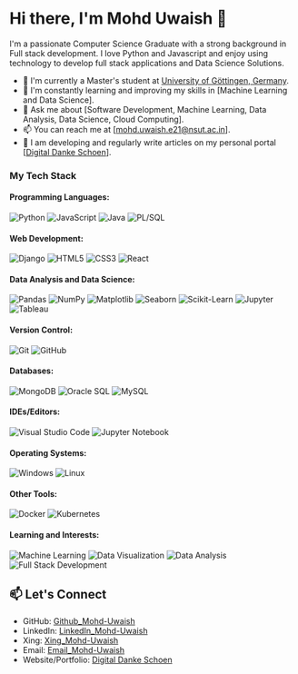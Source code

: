 # Hi there, I'm Mohd Uwaish 👋

I'm a passionate Computer Science Graduate with a strong background in Full stack development. I love Python and Javascript and enjoy using technology to develop full stack applications and Data Science Solutions.

- 🔭 I'm currently a Master's student at [University of Göttingen, Germany](https://www.uni-goettingen.de/en/faculty+of+mathematics+and+computer+science/20491.html).
- 🌱 I'm constantly learning and improving my skills in [Machine Learning and Data Science].
- 💬 Ask me about [Software Development, Machine Learning, Data Analysis, Data Science, Cloud Computing].
- 📫 You can reach me at [mohd.uwaish.e21@nsut.ac.in].
- 📝 I am developing and regularly write articles on my personal portal [[Digital Danke Schoen](https://www.digitaldankeschoen.com/)].

### My Tech Stack

#### Programming Languages:
![Python](https://img.shields.io/badge/Python-3776AB?style=for-the-badge&logo=python&logoColor=white)
![JavaScript](https://img.shields.io/badge/JavaScript-F7DF1E?style=for-the-badge&logo=javascript&logoColor=black)
![Java](https://img.shields.io/badge/Java-007396?style=for-the-badge&logo=java&logoColor=white)
![PL/SQL](https://img.shields.io/badge/PL%2FSQL-FFA500?style=for-the-badge)

#### Web Development:
![Django](https://img.shields.io/badge/Django-092E20?style=for-the-badge&logo=django&logoColor=white)
![HTML5](https://img.shields.io/badge/HTML5-E34F26?style=for-the-badge&logo=html5&logoColor=white)
![CSS3](https://img.shields.io/badge/CSS3-1572B6?style=for-the-badge&logo=css3&logoColor=white)
![React](https://img.shields.io/badge/React-61DAFB?style=for-the-badge&logo=react&logoColor=black)

#### Data Analysis and Data Science:
![Pandas](https://img.shields.io/badge/Pandas-150458?style=for-the-badge&logo=pandas&logoColor=white)
![NumPy](https://img.shields.io/badge/NumPy-013243?style=for-the-badge&logo=numpy&logoColor=white)
![Matplotlib](https://img.shields.io/badge/Matplotlib-3776AB?style=for-the-badge&logo=python&logoColor=white)
![Seaborn](https://img.shields.io/badge/Seaborn-3776AB?style=for-the-badge&logo=python&logoColor=white)
![Scikit-Learn](https://img.shields.io/badge/Scikit_Learn-3776AB?style=for-the-badge&logo=python&logoColor=white)
![Jupyter](https://img.shields.io/badge/Jupyter-F37626?style=for-the-badge&logo=jupyter&logoColor=white)
![Tableau](https://img.shields.io/badge/Tableau-E97627?style=for-the-badge&logo=tableau&logoColor=white)


#### Version Control:
![Git](https://img.shields.io/badge/Git-F05032?style=for-the-badge&logo=git&logoColor=white)
![GitHub](https://img.shields.io/badge/GitHub-181717?style=for-the-badge&logo=github&logoColor=white)

#### Databases:
![MongoDB](https://img.shields.io/badge/MongoDB-47A248?style=for-the-badge&logo=mongodb&logoColor=white)
![Oracle SQL](https://img.shields.io/badge/Oracle_SQL-F80000?style=for-the-badge)
![MySQL](https://img.shields.io/badge/MySQL-4479A1?style=for-the-badge&logo=mysql&logoColor=white)


#### IDEs/Editors:
![Visual Studio Code](https://img.shields.io/badge/Visual_Studio_Code-007ACC?style=for-the-badge&logo=visual-studio-code&logoColor=white)
![Jupyter Notebook](https://img.shields.io/badge/Jupyter_Notebook-F37626?style=for-the-badge&logo=jupyter&logoColor=white)

#### Operating Systems:
![Windows](https://img.shields.io/badge/Windows-0078D6?style=for-the-badge&logo=windows&logoColor=white)
![Linux](https://img.shields.io/badge/Linux-FCC624?style=for-the-badge&logo=linux&logoColor=black)

#### Other Tools:
![Docker](https://img.shields.io/badge/Docker-2496ED?style=for-the-badge&logo=docker&logoColor=white)
![Kubernetes](https://img.shields.io/badge/Kubernetes-326CE5?style=for-the-badge&logo=kubernetes&logoColor=white)

#### Learning and Interests:
![Machine Learning](https://img.shields.io/badge/Machine_Learning-3776AB?style=for-the-badge&logo=python&logoColor=white)
![Data Visualization](https://img.shields.io/badge/Data_Visualization-FF6F61?style=for-the-badge&logo=python&logoColor=white)
![Data Analysis](https://img.shields.io/badge/Data_Analysis-FF6F61?style=for-the-badge&logo=data&logoColor=white)
![Full Stack Development](https://img.shields.io/badge/Full_Stack_Development-000000?style=for-the-badge)


## 📫 Let's Connect

- GitHub: [Github_Mohd-Uwaish](https://github.com/YourGitHubUsername](https://github.com/mohdUwaish59/mohdUwaish59/))
- LinkedIn: [LinkedIn_Mohd-Uwaish](https://www.linkedin.com/in/mohd-uwaish-72b779282/)
- Xing: [Xing_Mohd-Uwaish](https://www.xing.com/profile/Mohd_Uwaish/cv)
- Email: [Email_Mohd-Uwaish](mailto:mohd.uwaish.e21@nsut.ac.in)
- Website/Portfolio: [Digital Danke Schoen](https://www.digitaldankeschoen.com/)
